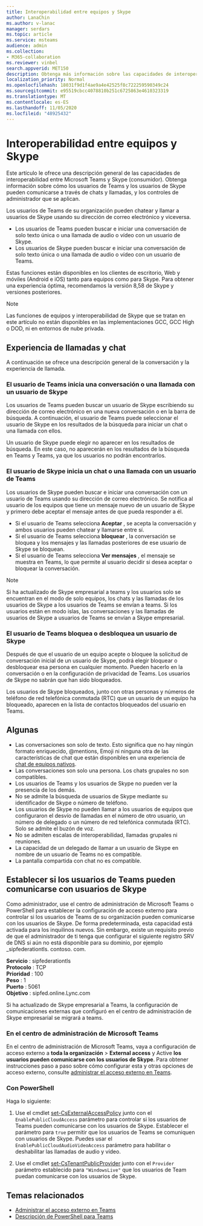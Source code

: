 ```yaml
---
title: Interoperabilidad entre equipos y Skype
author: LanaChin
ms.author: v-lanac
manager: serdars
ms.topic: article
ms.service: msteams
audience: admin
ms.collection:
- M365-collaboration
ms.reviewer: vinbel
search.appverid: MET150
description: Obtenga más información sobre las capacidades de interoperabilidad entre los usuarios de los equipos de su organización y los usuarios de Skype (consumidor).
localization_priority: Normal
ms.openlocfilehash: 18031f9d1f4ae9a4e42525f8c722259590349c24
ms.sourcegitcommit: e95519cbcc4078810b251c6725863e4610323319
ms.translationtype: MT
ms.contentlocale: es-ES
ms.lasthandoff: 11/05/2020
ms.locfileid: "48925432"
---
```

# <a name="teams-and-skype-interoperability"></a>Interoperabilidad entre equipos y Skype

Este artículo le ofrece una descripción general de las capacidades de interoperabilidad entre Microsoft Teams y Skype (consumidor). Obtenga información sobre cómo los usuarios de Teams y los usuarios de Skype pueden comunicarse a través de chats y llamadas, y los controles de administrador que se aplican.

Los usuarios de Teams de su organización pueden chatear y llamar a usuarios de Skype usando su dirección de correo electrónico y viceversa.

- Los usuarios de Teams pueden buscar e iniciar una conversación de solo texto única o una llamada de audio o vídeo con un usuario de Skype.
- Los usuarios de Skype pueden buscar e iniciar una conversación de solo texto única o una llamada de audio o vídeo con un usuario de Teams.

Estas funciones están disponibles en los clientes de escritorio, Web y móviles (Android e iOS) tanto para equipos como para Skype. Para obtener una experiencia óptima, recomendamos la versión 8,58 de Skype y versiones posteriores.

> [!NOTE]
> Las funciones de equipos y interoperabilidad de Skype que se tratan en este artículo no están disponibles en las implementaciones GCC, GCC High o DOD, ni en entornos de nube privada.

## <a name="chat-and-calling-experience"></a>Experiencia de llamadas y chat

A continuación se ofrece una descripción general de la conversación y la experiencia de llamada.

### <a name="teams-user-starts-a-chat-or-call-with-a-skype-user"></a>El usuario de Teams inicia una conversación o una llamada con un usuario de Skype

Los usuarios de Teams pueden buscar un usuario de Skype escribiendo su dirección de correo electrónico en una nueva conversación o en la barra de búsqueda.  A continuación, el usuario de Teams puede seleccionar el usuario de Skype en los resultados de la búsqueda para iniciar un chat o una llamada con ellos.

Un usuario de Skype puede elegir no aparecer en los resultados de búsqueda. En este caso, no aparecerán en los resultados de la búsqueda en Teams y Teams, ya que los usuarios no podrán encontrarlos.

### <a name="skype-user-starts-a-chat-or-call-with-a-teams-user"></a>El usuario de Skype inicia un chat o una llamada con un usuario de Teams

Los usuarios de Skype pueden buscar e iniciar una conversación con un usuario de Teams usando su dirección de correo electrónico. Se notifica al usuario de los equipos que tiene un mensaje nuevo de un usuario de Skype y primero debe aceptar el mensaje antes de que pueda responder a él.

- Si el usuario de Teams selecciona **Aceptar** , se acepta la conversación y ambos usuarios pueden chatear y llamarse entre sí.
- Si el usuario de Teams selecciona **bloquear** , la conversación se bloquea y los mensajes y las llamadas posteriores de ese usuario de Skype se bloquean.
- Si el usuario de Teams selecciona **Ver mensajes** , el mensaje se muestra en Teams, lo que permite al usuario decidir si desea aceptar o bloquear la conversación.

> [!NOTE]
> Si ha actualizado de Skype empresarial a teams y los usuarios solo se encuentran en el modo de solo equipos, los chats y las llamadas de los usuarios de Skype a los usuarios de Teams se envían a teams. Si los usuarios están en modo islas, las conversaciones y las llamadas de usuarios de Skype a usuarios de Teams se envían a Skype empresarial.

### <a name="teams-user-blocks-or-unblocks-a-skype-user"></a>El usuario de Teams bloquea o desbloquea un usuario de Skype

Después de que el usuario de un equipo acepte o bloquee la solicitud de conversación inicial de un usuario de Skype, podrá elegir bloquear o desbloquear esa persona en cualquier momento. Pueden hacerlo en la conversación o en la configuración de privacidad de Teams. Los usuarios de Skype no sabrán que han sido bloqueados.

Los usuarios de Skype bloqueados, junto con otras personas y números de teléfono de red telefónica conmutada (RTC) que un usuario de un equipo ha bloqueado, aparecen en la lista de contactos bloqueados del usuario en Teams.

## <a name="limitations"></a>Algunas

- Las conversaciones son solo de texto. Esto significa que no hay ningún formato enriquecido, @mentions, Emoji ni ninguna otra de las características de chat que están disponibles en una experiencia de [chat de equipos nativos](native-chat-for-external-users.md).
- Las conversaciones son solo una persona. Los chats grupales no son compatibles.
- Los usuarios de Teams y los usuarios de Skype no pueden ver la presencia de los demás.
- No se admite la búsqueda de usuarios de Skype mediante su identificador de Skype o número de teléfono.
- Los usuarios de Skype no pueden llamar a los usuarios de equipos que configuraron el desvío de llamadas en el número de otro usuario, un número de delegado o un número de red telefónica conmutada (RTC).  Solo se admite el buzón de voz.
- No se admiten escalas de interoperabilidad, llamadas grupales ni reuniones.
- La capacidad de un delegado de llamar a un usuario de Skype en nombre de un usuario de Teams no es compatible.
- La pantalla compartida con chat no es compatible.

## <a name="set-whether-teams-users-can-communicate-with-skype-users"></a>Establecer si los usuarios de Teams pueden comunicarse con usuarios de Skype

Como administrador, use el centro de administración de Microsoft Teams o PowerShell para establecer la configuración de acceso externo para controlar si los usuarios de Teams de su organización pueden comunicarse con los usuarios de Skype. De forma predeterminada, esta capacidad está activada para los inquilinos nuevos. Sin embargo, existe un requisito previo de que el administrador de ti tenga que configurar el siguiente registro SRV de DNS si aún no está disponible para su dominio, por ejemplo _sipfederationtls. contoso. com.  

**Servicio** : sipfederationtls<br/>
**Protocolo** : TCP<br/>
**Prioridad** : 100<br/>
**Peso** : 1<br/>
**Puerto** : 5061<br/>
**Objetivo** : sipfed.online.Lync.com

Si ha actualizado de Skype empresarial a Teams, la configuración de comunicaciones externas que configuró en el centro de administración de Skype empresarial se migrará a teams.

### <a name="in-the-microsoft-teams-admin-center"></a>En el centro de administración de Microsoft Teams

En el centro de administración de Microsoft Teams, vaya a configuración de acceso externo a **toda la organización**  >  **External access** y Active **los usuarios pueden comunicarse con los usuarios de Skype**. Para obtener instrucciones paso a paso sobre cómo configurar esta y otras opciones de acceso externo, consulte [administrar el acceso externo en Teams](https://docs.microsoft.com/microsoftteams/manage-external-access#allow-or-block-domains).

### <a name="using-powershell"></a>Con PowerShell

Haga lo siguiente: 
1. Use el cmdlet [set-CsExternalAccessPolicy](https://docs.microsoft.com/powershell/module/skype/set-csexternalaccesspolicy) junto con el ```EnablePublicCloudAccess``` parámetro para controlar si los usuarios de Teams pueden comunicarse con los usuarios de Skype. Establecer el parámetro para ```true``` permitir que los usuarios de Teams se comuniquen con usuarios de Skype. Puedes usar el ```EnablePublicCloudAudioVideoAccess``` parámetro para habilitar o deshabilitar las llamadas de audio y vídeo.

2. Use el cmdlet [set-CsTenantPublicProvider](https://docs.microsoft.com/powershell/module/skype/Set-CsTenantPublicProvider) junto con el ```Provider``` parámetro establecido para ```"WindowsLive"``` que los usuarios de Team puedan comunicarse con los usuarios de Skype.

## <a name="related-topics"></a>Temas relacionados

- [Administrar el acceso externo en Teams](manage-external-access.md)
- [Descripción de PowerShell para Teams](teams-powershell-overview.md)
